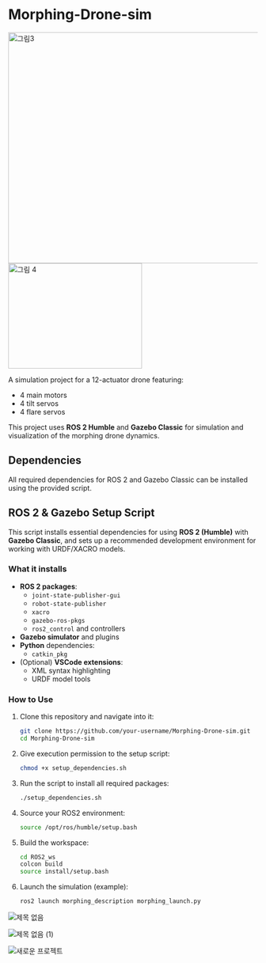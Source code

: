 # Morphing-Drone-sim
<img width="692" height="467" alt="그림3" src="https://github.com/user-attachments/assets/a19363b6-0a2c-466e-8a3d-f8f6fe19c90d" />
<img width="270" height="213" alt="그림 4" src="https://github.com/user-attachments/assets/bb00d7a8-4dc5-43fc-afa2-1c91e8d97e67" />

A simulation project for a 12-actuator drone featuring:
- 4 main motors
- 4 tilt servos
- 4 flare servos

This project uses **ROS 2 Humble** and **Gazebo Classic** for simulation and visualization of the morphing drone dynamics.

## Dependencies
All required dependencies for ROS 2 and Gazebo Classic can be installed using the provided script.


## ROS 2 & Gazebo Setup Script
This script installs essential dependencies for using **ROS 2 (Humble)** with **Gazebo Classic**, and sets up a recommended development environment for working with URDF/XACRO models.

### What it installs

- **ROS 2 packages**:
  - `joint-state-publisher-gui`
  - `robot-state-publisher`
  - `xacro`
  - `gazebo-ros-pkgs`
  - `ros2_control` and controllers
- **Gazebo simulator** and plugins
- **Python** dependencies:
  - `catkin_pkg`
- (Optional) **VSCode extensions**:
  - XML syntax highlighting
  - URDF model tools

### How to Use

1. Clone this repository and navigate into it:
   ```bash
   git clone https://github.com/your-username/Morphing-Drone-sim.git
   cd Morphing-Drone-sim
   ```
2. Give execution permission to the setup script:
   ```bash
   chmod +x setup_dependencies.sh
   ```
3. Run the script to install all required packages:
   ```bash
   ./setup_dependencies.sh
   ```
4. Source your ROS2 environment:

   ```bash
   source /opt/ros/humble/setup.bash
   ```
5. Build the workspace:
   ```bash
   cd ROS2_ws
   colcon build
   source install/setup.bash
   ```
6. Launch the simulation (example):
   ```bash
   ros2 launch morphing_description morphing_launch.py
   ```
![제목 없음](https://github.com/user-attachments/assets/3037f21c-05d4-496c-8fd8-ed92e114ae3a)


![제목 없음 (1)](https://github.com/user-attachments/assets/356a8263-5ce3-4ed8-8ce4-39aab4aa7461)


![새로운 프로젝트](https://github.com/user-attachments/assets/2aceca7f-54ab-496e-b35e-f2a901c88d0a)
